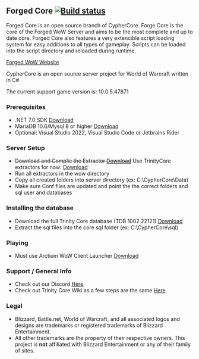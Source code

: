 ## Forged Core [![Build status](https://ci.appveyor.com/api/projects/status/2wgy97jxy0wfl7ly?svg=true)](https://ci.appveyor.com/project/JBurlison/forgedcore)

Forged Core is an open source branch of CypherCore.
Forge Core is the core of the Forged WoW Server and aims to be the most complete and up to date core.
Forged Core also features a very extencible script loading system for easy additions to all types of gameplay. Scripts can be loaded into the script directory and reloaded during runtime.

[Forged WoW Website](http://forgedwow.gg/)

CypherCore is an open source server project for World of Warcraft written in C#.

The current support game version is: 10.0.5.47871

### Prerequisites
* .NET 7.0 SDK [Download](https://dotnet.microsoft.com/en-us/download/dotnet/7.0)
* MariaDB 10.6/Mysql 8 or higher [Download](https://mariadb.org/download/)
* Optional: Visual Studio 2022, Visual Studio Code or Jetbrains Rider

### Server Setup
* ~~Download and Complie the Extractor [Download](https://github.com/CypherCore/Tools)~~ Use TrinityCore extractors for now: [Download](https://ci.appveyor.com/project/DDuarte/trinitycore/branch/master/artifacts)
* Run all extractors in the wow directory
* Copy all created folders into server directory (ex: C:\CypherCore\Data)
* Make sure Conf files are updated and point the the correct folders and sql user and databases

### Installing the database
* Download the full Trinity Core database (TDB 1002.22121) [Download](https://github.com/TrinityCore/TrinityCore/releases)
* Extract the sql files into the core sql folder (ex: C:\CypherCore\sql)

### Playing
* Must use Arctium WoW Client Launcher [Download](https://arctium.io/wow)

### Support / General Info
* Check out our Discord [Here](https://discord.gg/tCx3JbJ5qQ)
* Check out Trinity Core Wiki as a few steps are the same [Here](https://trinitycore.atlassian.net/wiki/spaces/tc/pages/2130077/Installation+Guide)

### Legal
* Blizzard, Battle.net, World of Warcraft, and all associated logos and designs are trademarks or registered trademarks of Blizzard Entertainment.
* All other trademarks are the property of their respective owners. This project is **not** affiliated with Blizzard Entertainment or any of their family of sites.
